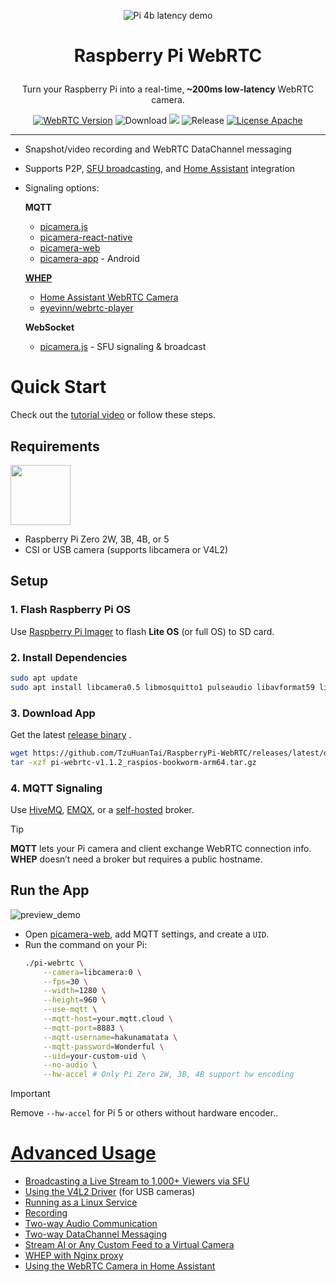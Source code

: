 <p align=center>
    <img src="doc/pi_5_latency_demo.gif" alt="Pi 4b latency demo">
</p>

<h1 align="center">
 <p>Raspberry Pi WebRTC</p>
</h1>

<p align="center">
Turn your Raspberry Pi into a real-time,<b> ~200ms low-latency</b> WebRTC camera.
</p>


<p align="center">
    <a href="https://chromium.googlesource.com/external/webrtc/+/branch-heads/5790"><img src="https://img.shields.io/badge/libwebrtc-m115.5790-red.svg" alt="WebRTC Version"></a>
    <img src="https://img.shields.io/github/downloads/TzuHuanTai/RaspberryPi_WebRTC/total.svg?color=yellow" alt="Download">
    <img src="https://img.shields.io/badge/C%2B%2B-20-brightgreen?logo=cplusplus">
    <img src="https://img.shields.io/github/v/release/TzuHuanTai/RaspberryPi_WebRTC?color=blue" alt="Release">
    <a href="https://opensource.org/licenses/Apache-2.0"><img src="https://img.shields.io/badge/License-Apache_2.0-purple.svg" alt="License Apache"></a>
</p>

<hr>

- Snapshot/video recording and WebRTC DataChannel messaging
- Supports P2P, [SFU broadcasting](https://youtu.be/fuJ_EzwmlPM?si=66H8CgUIKo85leHI), and [Home Assistant](https://www.home-assistant.io) integration
- Signaling options:

  **MQTT**
    * [picamera.js](https://www.npmjs.com/package/picamera.js)
    * [picamera-react-native](https://www.npmjs.com/package/picamera-react-native)
    * [picamera-web](https://app.picamera.live)
    * [picamera-app](https://github.com/TzuHuanTai/picamera-app) - Android

  **[WHEP](https://www.ietf.org/archive/id/draft-ietf-wish-whep-02.html)**
    * [Home Assistant WebRTC Camera](https://github.com/AlexxIT/WebRTC)
    * [eyevinn/webrtc-player](https://www.npmjs.com/package/@eyevinn/webrtc-player)

  **WebSocket**
    * [picamera.js](https://github.com/TzuHuanTai/picamera.js?tab=readme-ov-file#watch-videos-via-the-sfu-server)  - SFU signaling & broadcast

# Quick Start

Check out the [tutorial video](https://youtu.be/g5Npb6DsO-0) or follow these steps.

## Requirements

<img src="https://assets.raspberrypi.com/static/51035ec4c2f8f630b3d26c32e90c93f1/2b8d7/zero2-hero.webp" height="96">

- Raspberry Pi Zero 2W, 3B, 4B, or 5
- CSI or USB camera (supports libcamera or V4L2)

## Setup

### 1. Flash Raspberry Pi OS

Use [Raspberry Pi Imager](https://www.raspberrypi.com/software/) to flash **Lite OS** (or full OS) to SD card.

### 2. Install Dependencies

```bash
sudo apt update
sudo apt install libcamera0.5 libmosquitto1 pulseaudio libavformat59 libswscale6 libprotobuf32
```

### 3. Download App

Get the latest [release binary](https://github.com/TzuHuanTai/RaspberryPi-WebRTC/releases) .
```bash
wget https://github.com/TzuHuanTai/RaspberryPi-WebRTC/releases/latest/download/pi-webrtc-v1.1.2_raspios-bookworm-arm64.tar.gz
tar -xzf pi-webrtc-v1.1.2_raspios-bookworm-arm64.tar.gz
```

### 4. MQTT Signaling

Use [HiveMQ](https://www.hivemq.com), [EMQX](https://www.emqx.com/en), or a [self-hosted](doc/SETUP_MOSQUITTO.md) broker.

> [!TIP]
> **MQTT** lets your Pi camera and client exchange WebRTC connection info.
**WHEP** doesn’t need a broker but requires a public hostname.

## Run the App

![preview_demo](https://github.com/user-attachments/assets/d472b6e0-8104-4aaf-b02b-9925c5c363d0)

- Open [picamera-web](https://app.picamera.live), add MQTT settings, and create a `UID`.
- Run the command on your Pi:
    ```bash
    ./pi-webrtc \
        --camera=libcamera:0 \
        --fps=30 \
        --width=1280 \
        --height=960 \
        --use-mqtt \
        --mqtt-host=your.mqtt.cloud \
        --mqtt-port=8883 \
        --mqtt-username=hakunamatata \
        --mqtt-password=Wonderful \
        --uid=your-custom-uid \
        --no-audio \
        --hw-accel # Only Pi Zero 2W, 3B, 4B support hw encoding
    ```

> [!IMPORTANT]
> Remove `--hw-accel` for Pi 5 or others without hardware encoder..

# [Advanced Usage](https://github.com/TzuHuanTai/RaspberryPi_WebRTC/wiki/Advanced-Settings)

- [Broadcasting a Live Stream to 1,000+ Viewers via SFU](https://github.com/TzuHuanTai/RaspberryPi-WebRTC/wiki/Advanced-Settings#broadcasting-a-live-stream-to-1000-viewers-via-sfu)
- [Using the V4L2 Driver](https://github.com/TzuHuanTai/RaspberryPi-WebRTC/wiki/Advanced-Settings#using-the-legacy-v4l2-driver) (for USB cameras)
- [Running as a Linux Service](https://github.com/TzuHuanTai/RaspberryPi-WebRTC/wiki/Advanced-Settings#running-as-a-linux-service)
- [Recording](https://github.com/TzuHuanTai/RaspberryPi-WebRTC/wiki/Advanced-Settings#recording)
- [Two-way Audio Communication](https://github.com/TzuHuanTai/RaspberryPi-WebRTC/wiki/Advanced-Settings#two-way-audio-communication)
- [Two-way DataChannel Messaging](https://github.com/TzuHuanTai/RaspberryPi-WebRTC/wiki/Advanced-Settings#two-way-datachannel-messaging)
- [Stream AI or Any Custom Feed to a Virtual Camera](https://github.com/TzuHuanTai/RaspberryPi-WebRTC/wiki/Advanced-Settings##stream-ai-or-any-custom-feed-to-a-virtual-camera)
- [WHEP with Nginx proxy](https://github.com/TzuHuanTai/RaspberryPi-WebRTC/wiki/Advanced-Settings#whep-with-nginx-proxy)
- [Using the WebRTC Camera in Home Assistant](https://github.com/TzuHuanTai/RaspberryPi-WebRTC/wiki/Advanced-Settings#using-the-webrtc-camera-in-home-assistant)
